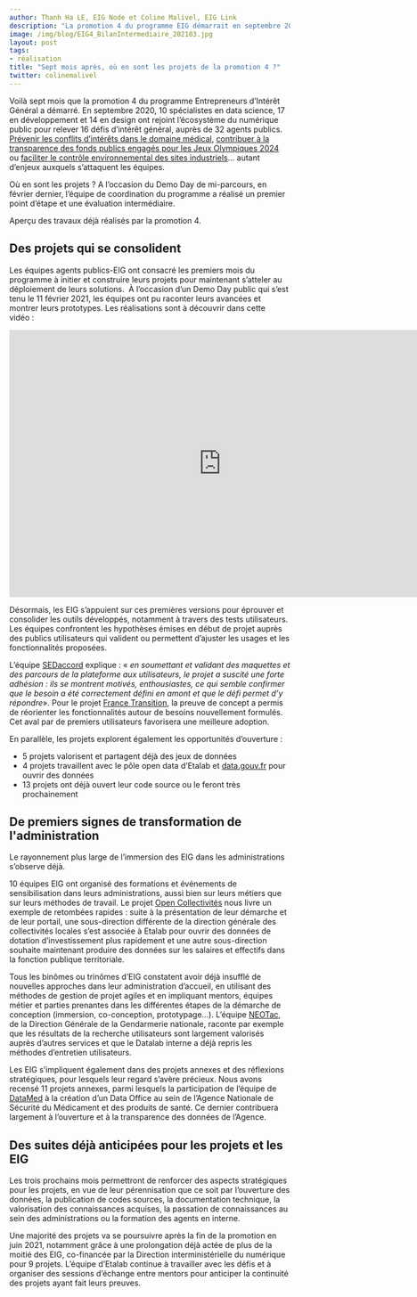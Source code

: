 ```yaml
---
author: Thanh Ha LE, EIG Node et Coline Malivel, EIG Link
description: "La promotion 4 du programme EIG démarrait en septembre 2020. Sept mois après, où en sont les 16 équipes dans leurs projets et leurs démarches d'acculturation ? Premier point d'étape dans cet article, qui continent notamment la vidéo du Demo-Day de mi-parcours pendant lequel les EIG ont pitché leurs projets en 3 minutes"
image: /img/blog/EIG4_BilanIntermediaire_202103.jpg
layout: post
tags:
- réalisation
title: "Sept mois après, où en sont les projets de la promotion 4 ?"
twitter: colinemalivel
---
```


Voilà sept mois que la promotion 4 du programme Entrepreneurs d’Intérêt Général a démarré. En septembre 2020, 10 spécialistes en data science, 17 en développement et 14 en design ont rejoint l’écosystème du numérique public pour relever 16 défis d’intérêt général, auprès de 32 agents publics. [Prévenir les conflits d’intérêts dans le domaine médical](https://entrepreneur-interet-general.etalab.gouv.fr/defis/2020/adex.html), [contribuer à la transparence des fonds publics engagés pour les Jeux Olympiques 2024](https://entrepreneur-interet-general.etalab.gouv.fr/defis/2020/datalympics.html) ou [faciliter le contrôle environnemental des sites industriels](https://entrepreneur-interet-general.etalab.gouv.fr/defis/2020/envinorma.html)... autant d’enjeux auxquels s’attaquent les équipes.

Où en sont les projets ? A l’occasion du Demo Day de mi-parcours, en février dernier, l’équipe de coordination du programme a réalisé un premier point d’étape et une évaluation intermédiaire.

Aperçu des travaux déjà réalisés par la promotion 4. 

## **Des projets qui se consolident**

Les équipes agents publics-EIG ont consacré les premiers mois du programme à initier et construire leurs projets pour maintenant s’atteler au déploiement de leurs solutions.  À l’occasion d’un Demo Day public qui s’est tenu le 11 février 2021, les équipes ont pu raconter leurs avancées et montrer leurs prototypes. Les réalisations sont à découvrir dans cette vidéo :

<iframe frameborder="0" width="760" height="480" src="https://www.dailymotion.com/video/x7zgtds" allowfullscreen allow="autoplay"></iframe>

Désormais, les EIG s’appuient sur ces premières versions pour éprouver et consolider les outils développés, notamment à travers des tests utilisateurs. Les équipes confrontent les hypothèses émises en début de projet auprès des publics utilisateurs qui valident ou permettent d’ajuster les usages et les fonctionnalités proposées.

L’équipe [SEDaccord](https://entrepreneur-interet-general.etalab.gouv.fr/defis/2020/sedaccord.html) explique : « _en soumettant et validant des maquettes et des parcours de la plateforme aux utilisateurs, le projet a suscité une forte adhésion : ils se montrent motivés, enthousiastes, ce qui semble confirmer que le besoin a été correctement défini en amont et que le défi permet d’y répondre_». Pour le projet [France Transition](https://entrepreneur-interet-general.etalab.gouv.fr/defis/2020/france-transition.html), la preuve de concept a permis de réorienter les fonctionnalités autour de besoins nouvellement formulés. Cet aval par de premiers utilisateurs favorisera une meilleure adoption.

En parallèle, les projets explorent également les opportunités d’ouverture :
* 5 projets valorisent et partagent déjà des jeux de données
* 4 projets travaillent avec le pôle open data d’Etalab et [data.gouv.fr](https://www.data.gouv.fr/fr/) pour ouvrir des données
* 13 projets ont déjà ouvert leur code source ou le feront très prochainement

## **De premiers signes de transformation de l'administration**

Le rayonnement plus large de l’immersion des EIG dans les administrations s’observe déjà.

10 équipes EIG ont organisé des formations et événements de sensibilisation dans leurs administrations, aussi bien sur leurs métiers que sur leurs méthodes de travail. Le projet [Open Collectivités](https://entrepreneur-interet-general.etalab.gouv.fr/defis/2020/open-collectivites.html) nous livre un exemple de retombées rapides : suite à la présentation de leur démarche et de leur portail, une sous-direction différente de la direction générale des collectivités locales s’est associée à Etalab pour ouvrir des données de dotation d’investissement plus rapidement et une autre sous-direction souhaite maintenant produire des données sur les salaires et effectifs dans la fonction publique territoriale.

Tous les binômes ou trinômes d’EIG constatent avoir déjà insufflé de nouvelles approches dans leur administration d’accueil, en utilisant des méthodes de gestion de projet agiles et en impliquant mentors, équipes métier et parties prenantes dans les différentes étapes de la démarche de conception (immersion, co-conception, prototypage…). L’équipe [NEOTac](https://entrepreneur-interet-general.etalab.gouv.fr/defis/2020/neotac.html), de la Direction Générale de la Gendarmerie nationale, raconte par exemple que les résultats de la recherche utilisateurs sont largement valorisés auprès d’autres services et que le Datalab interne a déjà repris les méthodes d’entretien utilisateurs.  

Les EIG s’impliquent également dans des projets annexes et des réflexions stratégiques, pour lesquels leur regard s’avère précieux. Nous avons recensé 11 projets annexes, parmi lesquels la participation de l’équipe de [DataMed](https://entrepreneur-interet-general.etalab.gouv.fr/defis/2020/datamed.html) à la création d’un Data Office au sein de l’Agence Nationale de Sécurité du Médicament et des produits de santé. Ce dernier contribuera largement à l’ouverture et à la transparence des données de l’Agence.

## **Des suites déjà anticipées pour les projets et les EIG**

Les trois prochains mois permettront de renforcer des aspects stratégiques pour les projets, en vue de leur pérennisation que ce soit par l’ouverture des données, la publication de codes sources, la documentation technique, la valorisation des connaissances acquises, la passation de connaissances au sein des administrations ou la formation des agents en interne.

Une majorité des projets va se poursuivre après la fin de la promotion en juin 2021, notamment grâce à une prolongation déjà actée de plus de la moitié des EIG, co-financée par la Direction interministérielle du numérique pour 9 projets. L’équipe d’Etalab continue à travailler avec les défis et à organiser des sessions d’échange entre mentors pour anticiper la continuité des projets ayant fait leurs preuves.
